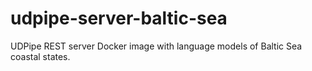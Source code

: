 # udpipe-server-baltic-sea
UDPipe REST server Docker image with language models of Baltic Sea coastal states.
